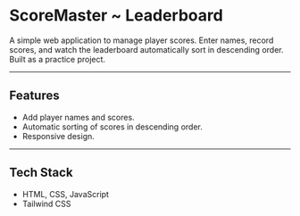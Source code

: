# ScoreMaster ~ Leaderboard

A simple web application to manage player scores. Enter names, record scores, and watch the leaderboard automatically sort in descending order. Built as a practice project.

---

## Features
- Add player names and scores.
- Automatic sorting of scores in descending order.
- Responsive design.

---

## Tech Stack
- HTML, CSS, JavaScript
- Tailwind CSS
